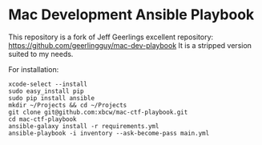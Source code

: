 # Mac Development Ansible Playbook

This repository is a fork of Jeff Geerlings excellent repository: https://github.com/geerlingguy/mac-dev-playbook
It is a stripped version suited to my needs.

For installation:
```
xcode-select --install
sudo easy_install pip
sudo pip install ansible
mkdir ~/Projects && cd ~/Projects
git clone git@github.com:xbcw/mac-ctf-playbook.git
cd mac-ctf-playbook
ansible-galaxy install -r requirements.yml
ansible-playbook -i inventory --ask-become-pass main.yml
```
